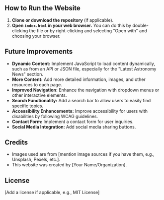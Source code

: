 ## How to Run the Website

1.  **Clone or download the repository** (if applicable).
2.  **Open `index.html` in your web browser.** You can do this by double-clicking the file or by right-clicking and selecting "Open with" and choosing your browser.

## Future Improvements

*   **Dynamic Content:** Implement JavaScript to load content dynamically, such as from an API or JSON file, especially for the "Latest Astronomy News" section.
*   **More Content:** Add more detailed information, images, and other resources to each page.
*   **Improved Navigation:** Enhance the navigation with dropdown menus or other interactive elements.
*   **Search Functionality:** Add a search bar to allow users to easily find specific topics.
*   **Accessibility Enhancements:** Improve accessibility for users with disabilities by following WCAG guidelines.
*   **Contact Form:** Implement a contact form for user inquiries.
*   **Social Media Integration:** Add social media sharing buttons.

## Credits

*   Images used are from [mention image sources if you have them, e.g., Unsplash, Pexels, etc.].
*   This website was created by [Your Name/Organization].

## License

[Add a license if applicable, e.g., MIT License]
